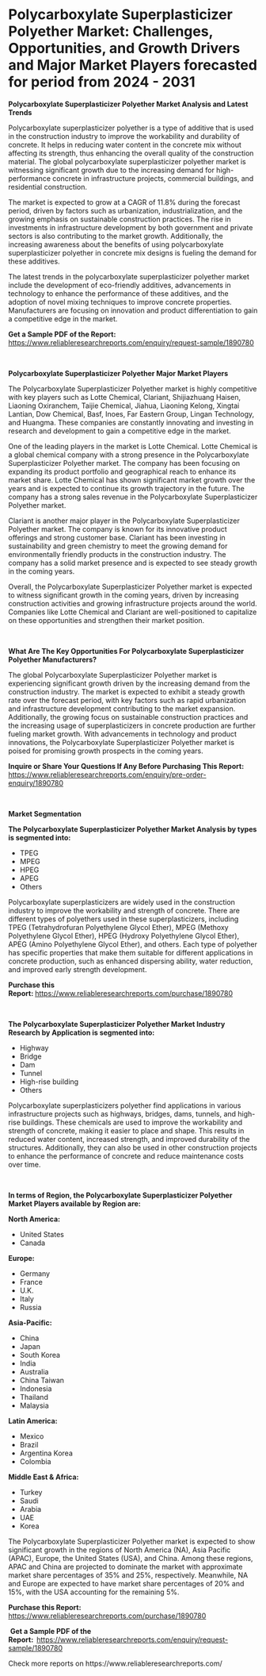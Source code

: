 <p><h1>Polycarboxylate Superplasticizer Polyether Market: Challenges, Opportunities, and Growth Drivers and Major Market Players forecasted for period from 2024 - 2031</h1></p><p><strong>Polycarboxylate Superplasticizer Polyether Market Analysis and Latest Trends</strong></p>
<p><p>Polycarboxylate superplasticizer polyether is a type of additive that is used in the construction industry to improve the workability and durability of concrete. It helps in reducing water content in the concrete mix without affecting its strength, thus enhancing the overall quality of the construction material. The global polycarboxylate superplasticizer polyether market is witnessing significant growth due to the increasing demand for high-performance concrete in infrastructure projects, commercial buildings, and residential construction.</p><p>The market is expected to grow at a CAGR of 11.8% during the forecast period, driven by factors such as urbanization, industrialization, and the growing emphasis on sustainable construction practices. The rise in investments in infrastructure development by both government and private sectors is also contributing to the market growth. Additionally, the increasing awareness about the benefits of using polycarboxylate superplasticizer polyether in concrete mix designs is fueling the demand for these additives.</p><p>The latest trends in the polycarboxylate superplasticizer polyether market include the development of eco-friendly additives, advancements in technology to enhance the performance of these additives, and the adoption of novel mixing techniques to improve concrete properties. Manufacturers are focusing on innovation and product differentiation to gain a competitive edge in the market.</p></p>
<p><strong>Get a Sample PDF of the Report:&nbsp;</strong> <a href="https://www.reliableresearchreports.com/enquiry/request-sample/1890780">https://www.reliableresearchreports.com/enquiry/request-sample/1890780</a></p>
<p>&nbsp;</p>
<p><strong>Polycarboxylate Superplasticizer Polyether Major Market Players</strong></p>
<p><p>The Polycarboxylate Superplasticizer Polyether market is highly competitive with key players such as Lotte Chemical, Clariant, Shijiazhuang Haisen, Liaoning Oxiranchem, Taijie Chemical, Jiahua, Liaoning Kelong, Xingtai Lantian, Dow Chemical, Basf, Inoes, Far Eastern Group, Lingan Technology, and Huangma. These companies are constantly innovating and investing in research and development to gain a competitive edge in the market.</p><p>One of the leading players in the market is Lotte Chemical. Lotte Chemical is a global chemical company with a strong presence in the Polycarboxylate Superplasticizer Polyether market. The company has been focusing on expanding its product portfolio and geographical reach to enhance its market share. Lotte Chemical has shown significant market growth over the years and is expected to continue its growth trajectory in the future. The company has a strong sales revenue in the Polycarboxylate Superplasticizer Polyether market.</p><p>Clariant is another major player in the Polycarboxylate Superplasticizer Polyether market. The company is known for its innovative product offerings and strong customer base. Clariant has been investing in sustainability and green chemistry to meet the growing demand for environmentally friendly products in the construction industry. The company has a solid market presence and is expected to see steady growth in the coming years.</p><p>Overall, the Polycarboxylate Superplasticizer Polyether market is expected to witness significant growth in the coming years, driven by increasing construction activities and growing infrastructure projects around the world. Companies like Lotte Chemical and Clariant are well-positioned to capitalize on these opportunities and strengthen their market position.</p></p>
<p>&nbsp;</p>
<p><strong>What Are The Key Opportunities For Polycarboxylate Superplasticizer Polyether Manufacturers?</strong></p>
<p><p>The global Polycarboxylate Superplasticizer Polyether market is experiencing significant growth driven by the increasing demand from the construction industry. The market is expected to exhibit a steady growth rate over the forecast period, with key factors such as rapid urbanization and infrastructure development contributing to the market expansion. Additionally, the growing focus on sustainable construction practices and the increasing usage of superplasticizers in concrete production are further fueling market growth. With advancements in technology and product innovations, the Polycarboxylate Superplasticizer Polyether market is poised for promising growth prospects in the coming years.</p></p>
<p><strong>Inquire or Share Your Questions If Any Before Purchasing This Report:</strong> <a href="https://www.reliableresearchreports.com/enquiry/pre-order-enquiry/1890780">https://www.reliableresearchreports.com/enquiry/pre-order-enquiry/1890780</a></p>
<p>&nbsp;</p>
<p><strong>Market Segmentation</strong></p>
<p><strong>The Polycarboxylate Superplasticizer Polyether Market Analysis by types is segmented into:</strong></p>
<p><ul><li>TPEG</li><li>MPEG</li><li>HPEG</li><li>APEG</li><li>Others</li></ul></p>
<p><p>Polycarboxylate superplasticizers are widely used in the construction industry to improve the workability and strength of concrete. There are different types of polyethers used in these superplasticizers, including TPEG (Tetrahydrofuran Polyethylene Glycol Ether), MPEG (Methoxy Polyethylene Glycol Ether), HPEG (Hydroxy Polyethylene Glycol Ether), APEG (Amino Polyethylene Glycol Ether), and others. Each type of polyether has specific properties that make them suitable for different applications in concrete production, such as enhanced dispersing ability, water reduction, and improved early strength development.</p></p>
<p><strong>Purchase this Report:&nbsp;</strong><a href="https://www.reliableresearchreports.com/purchase/1890780">https://www.reliableresearchreports.com/purchase/1890780</a></p>
<p>&nbsp;</p>
<p><strong>The Polycarboxylate Superplasticizer Polyether Market Industry Research by Application is segmented into:</strong></p>
<p><ul><li>Highway</li><li>Bridge</li><li>Dam</li><li>Tunnel</li><li>High-rise building</li><li>Others</li></ul></p>
<p><p>Polycarboxylate superplasticizers polyether find applications in various infrastructure projects such as highways, bridges, dams, tunnels, and high-rise buildings. These chemicals are used to improve the workability and strength of concrete, making it easier to place and shape. This results in reduced water content, increased strength, and improved durability of the structures. Additionally, they can also be used in other construction projects to enhance the performance of concrete and reduce maintenance costs over time.</p></p>
<p>&nbsp;</p>
<p><strong>In terms of Region, the Polycarboxylate Superplasticizer Polyether Market Players available by Region are:</strong></p>
<p>
    <p> <strong> North America: </strong>
        <ul>
            <li>United States</li>
            <li>Canada</li>
        </ul>
        </p> 
    <p> <strong> Europe: </strong>
        <ul>
            <li>Germany</li>
            <li>France</li>
            <li>U.K.</li>
            <li>Italy</li>
            <li>Russia</li>
        </ul>
        </p> 
    <p> <strong> Asia-Pacific: </strong>
        <ul>
            <li>China</li>
            <li>Japan</li>
            <li>South Korea</li>
            <li>India</li>
            <li>Australia</li>
            <li>China Taiwan</li>
            <li>Indonesia</li>
            <li>Thailand</li>
            <li>Malaysia</li>
        </ul>
        </p> 
    <p> <strong> Latin America: </strong>
        <ul>
            <li>Mexico</li>
            <li>Brazil</li>
            <li>Argentina Korea</li>
            <li>Colombia</li>
        </ul>
        </p> 
    <p> <strong> Middle East & Africa: </strong>
        <ul>
            <li>Turkey</li>
            <li>Saudi</li>
            <li>Arabia</li>
            <li>UAE</li>
            <li>Korea</li>
        </ul>
    </p>
    </p>
<p><p>The Polycarboxylate Superplasticizer Polyether market is expected to show significant growth in the regions of North America (NA), Asia Pacific (APAC), Europe, the United States (USA), and China. Among these regions, APAC and China are projected to dominate the market with approximate market share percentages of 35% and 25%, respectively. Meanwhile, NA and Europe are expected to have market share percentages of 20% and 15%, with the USA accounting for the remaining 5%.</p></p>
<p><strong>Purchase this Report: </strong><a href="https://www.reliableresearchreports.com/purchase/1890780">https://www.reliableresearchreports.com/purchase/1890780</a></p>
<p>&nbsp;<strong>Get a Sample PDF of the Report:&nbsp;&nbsp;</strong><a href="https://www.reliableresearchreports.com/enquiry/request-sample/1890780">https://www.reliableresearchreports.com/enquiry/request-sample/1890780</a></p>
<p><strong></strong></p>
<p>Check more reports on https://www.reliableresearchreports.com/</p>
